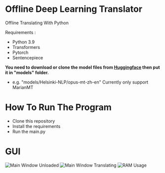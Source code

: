 # Offline Deep Learning Translator
Offline Translating With Python

Requirements :
* Python 3.9
* Transformers
* Pytorch
* Sentencepiece

<b>You need to download or clone the model files from [Huggingface](https://huggingface.co/models?pipeline_tag=translation) then put it in "models" folder.</b>
* e.g. "models/Helsinki-NLP/opus-mt-zh-en"
Currently only support MarianMT

# How To Run The Program
* Clone this repository
* Install the requirements
* Run the main.py

# GUI
![Main Window Unloaded](/repository/img/OTL_1.jpg?raw=True "Main Window Unloaded")
![Main Window Translating](/repository/img/OTL_2.jpg?raw=True "Main Window Translating")
![RAM Usage](/repository/img/OTL_3.jpg?raw=True "RAM Usage")
